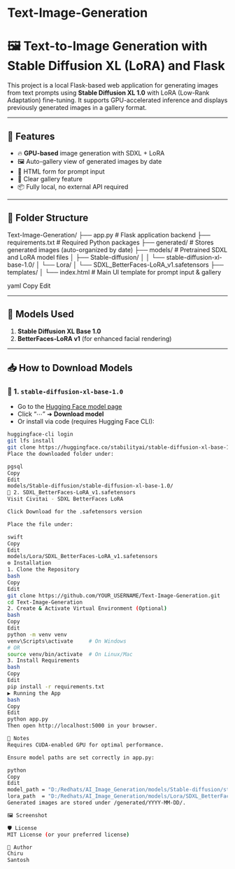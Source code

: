 # Text-Image-Generation
# 🖼️ Text-to-Image Generation with Stable Diffusion XL (LoRA) and Flask

This project is a local Flask-based web application for generating images from text prompts using **Stable Diffusion XL 1.0** with LoRA (Low-Rank Adaptation) fine-tuning. It supports GPU-accelerated inference and displays previously generated images in a gallery format.

---

## 🚀 Features

- 🔥 **GPU-based** image generation with SDXL + LoRA
- 🖼️ Auto-gallery view of generated images by date
- 📝 HTML form for prompt input
- 🧹 Clear gallery feature
- 📦 Fully local, no external API required

---

## 📁 Folder Structure

Text-Image-Generation/
├── app.py # Flask application backend
├── requirements.txt # Required Python packages
├── generated/ # Stores generated images (auto-organized by date)
├── models/ # Pretrained SDXL and LoRA model files
│ ├── Stable-diffusion/
│ │ └── stable-diffusion-xl-base-1.0/
│ └── Lora/
│ └── SDXL_BetterFaces-LoRA_v1.safetensors
├── templates/
│ └── index.html # Main UI template for prompt input & gallery

yaml
Copy
Edit

---

## 🧠 Models Used

1. **Stable Diffusion XL Base 1.0**  
2. **BetterFaces-LoRA v1** (for enhanced facial rendering)

---

## 📥 How to Download Models

### 🔹 1. `stable-diffusion-xl-base-1.0`

- Go to the [Hugging Face model page](https://huggingface.co/stabilityai/stable-diffusion-xl-base-1.0)
- Click “⋯” ➜ **Download model**
- Or install via code (requires Hugging Face CLI):
```bash
huggingface-cli login
git lfs install
git clone https://huggingface.co/stabilityai/stable-diffusion-xl-base-1.0
Place the downloaded folder under:

pgsql
Copy
Edit
models/Stable-diffusion/stable-diffusion-xl-base-1.0/
🔹 2. SDXL_BetterFaces-LoRA_v1.safetensors
Visit Civitai - SDXL BetterFaces LoRA

Click Download for the .safetensors version

Place the file under:

swift
Copy
Edit
models/Lora/SDXL_BetterFaces-LoRA_v1.safetensors
⚙️ Installation
1. Clone the Repository
bash
Copy
Edit
git clone https://github.com/YOUR_USERNAME/Text-Image-Generation.git
cd Text-Image-Generation
2. Create & Activate Virtual Environment (Optional)
bash
Copy
Edit
python -m venv venv
venv\Scripts\activate     # On Windows
# OR
source venv/bin/activate  # On Linux/Mac
3. Install Requirements
bash
Copy
Edit
pip install -r requirements.txt
▶️ Running the App
bash
Copy
Edit
python app.py
Then open http://localhost:5000 in your browser.

📌 Notes
Requires CUDA-enabled GPU for optimal performance.

Ensure model paths are set correctly in app.py:

python
Copy
Edit
model_path = "D:/Redhats/AI_Image_Generation/models/Stable-diffusion/stable-diffusion-xl-base-1.0"
lora_path  = "D:/Redhats/AI_Image_Generation/models/Lora/SDXL_BetterFaces-LoRA_v1.safetensors"
Generated images are stored under /generated/YYYY-MM-DD/.

🖼️ Screenshot

🛡️ License
MIT License (or your preferred license)

👤 Author
Chiru
Santosh
